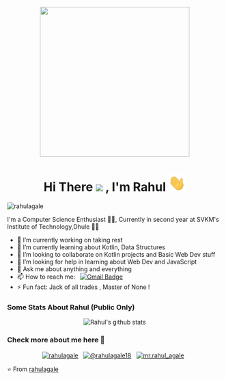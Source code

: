 <p align="Center" ><img src="https://camo.githubusercontent.com/3b7c592ede97b6138ffd4b1cc1541c2f3b11fd39/687474703a2f2f33312e6d656469612e74756d626c722e636f6d2f31376665613932306666333665663466356238373764353231366137616164392f74756d626c725f6d6f39786a65387a5a34317163626975666f315f313238302e676966" height="350px" width ="350px"></p>


<h1 align="Center">  Hi There <img src="https://media.giphy.com/media/WUlplcMpOCEmTGBtBW/giphy.gif" width="40px"> , I'm Rahul <img src="https://raw.githubusercontent.com/ABSphreak/ABSphreak/master/gifs/Hi.gif" width="40px" /> </h1>
<p align="left"> <img src="https://komarev.com/ghpvc/?username=rahulagale" alt="rahulagale" /> </p>

I'm a Computer Science Enthusiast  👨‍💻, Currently in second year  at SVKM's Institute of Technology,Dhule
 👨‍🎓

- 🔭 I’m currently working on taking rest  
- 🌱 I’m currently learning about Kotlin, Data Structures  
- 👯 I’m looking to collaborate on Kotlin projects and Basic Web Dev stuff
- 🤔 I’m looking for help in learning about Web Dev and JavaScript 
- 💬 Ask me about anything and everything 
- 📫 How to reach me: &nbsp;&nbsp;[![Gmail Badge](https://img.shields.io/badge/-Gmail-c14438?style=flat-square&logo=Gmail&logoColor=white&link=mailto:shuklaraghav321.com)](mailto:rahulagale60@gmail.com)
- ⚡ Fun fact: Jack of all trades , Master of None ! 


### Some Stats About Rahul (Public Only)
<p align="center" >
<img alt="Rahul's github stats" src="https://github-readme-stats.vercel.app/api?username=rahulagale&show_icons=true&theme=light"  > </p>
<!---
### My skills include

<p align="left">
	<img title="Python" src="https://raw.githubusercontent.com/Thomas-George-T/Thomas-George-T/master/assets/python.svg" width="40" height="40" />
	<img title="Kotlin" src="https://raw.githubusercontent.com/Thomas-George-T/Thomas-George-T/master/assets/bamboo.svg" width="40" height="40" />
	<img title="AWS" src="https://raw.githubusercontent.com/Thomas-George-T/Thomas-George-T/master/assets/aws.svg" width="60" height="40" />
</p>
--->

### Check more about me here 🌟 </a>

<p align="center">
<a href="https://www.linkedin.com/in/rahul-agale-9894a91b6/" target="_blank"><img align="center" src="https://cdn.jsdelivr.net/npm/simple-icons@3.1.0/icons/linkedin.svg" alt="rahulagale" height="25" width="25" /></a>&nbsp;&nbsp;
<a href="https://twitter.com/rahulagale18" target="_blank"><img align="center" src="https://cdn.jsdelivr.net/npm/simple-icons@3.0.1/icons/twitter.svg" alt="@rahulagale18" height="25" width="25" /></a>&nbsp;&nbsp;
<a href="https://instagram.com/mr.rahul_agale" target="_blank"><img align="center" src="https://cdn.jsdelivr.net/npm/simple-icons@3.0.1/icons/instagram.svg" alt="mr.rahul_agale" height="25" width="25" /></a>&nbsp;&nbsp;
</p>


⭐️ From [rahulagale](https://github.com/rahulagale)
